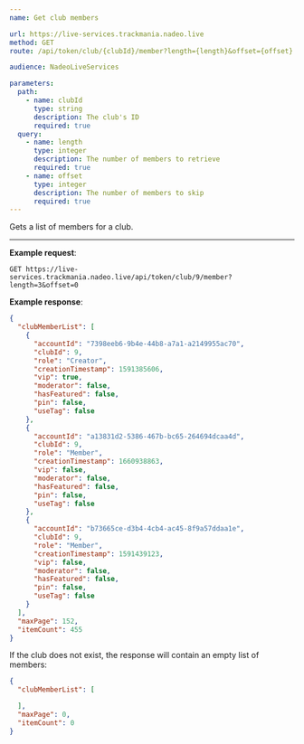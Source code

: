 ```yaml
---
name: Get club members

url: https://live-services.trackmania.nadeo.live
method: GET
route: /api/token/club/{clubId}/member?length={length}&offset={offset}

audience: NadeoLiveServices

parameters:
  path:
    - name: clubId
      type: string
      description: The club's ID
      required: true
  query:
    - name: length
      type: integer
      description: The number of members to retrieve
      required: true
    - name: offset
      type: integer
      description: The number of members to skip
      required: true
---
```


Gets a list of members for a club.

---

**Example request**:
```plain
GET https://live-services.trackmania.nadeo.live/api/token/club/9/member?length=3&offset=0
```

**Example response**:
```json
{
  "clubMemberList": [
    {
      "accountId": "7398eeb6-9b4e-44b8-a7a1-a2149955ac70",
      "clubId": 9,
      "role": "Creator",
      "creationTimestamp": 1591385606,
      "vip": true,
      "moderator": false,
      "hasFeatured": false,
      "pin": false,
      "useTag": false
    },
    {
      "accountId": "a13831d2-5386-467b-bc65-264694dcaa4d",
      "clubId": 9,
      "role": "Member",
      "creationTimestamp": 1660938863,
      "vip": false,
      "moderator": false,
      "hasFeatured": false,
      "pin": false,
      "useTag": false
    },
    {
      "accountId": "b73665ce-d3b4-4cb4-ac45-8f9a57ddaa1e",
      "clubId": 9,
      "role": "Member",
      "creationTimestamp": 1591439123,
      "vip": false,
      "moderator": false,
      "hasFeatured": false,
      "pin": false,
      "useTag": false
    }
  ],
  "maxPage": 152,
  "itemCount": 455
}
```

If the club does not exist, the response will contain an empty list of members:

```json
{
  "clubMemberList": [

  ],
  "maxPage": 0,
  "itemCount": 0
}
```
